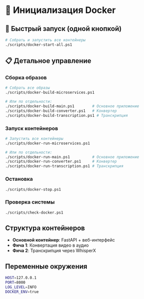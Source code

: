# 🐳 Инициализация Docker

## 🚀 Быстрый запуск (одной кнопкой)

```bash
# Собрать и запустить все контейнеры
./scripts/docker-start-all.ps1
```

## 📋 Детальное управление

### Сборка образов
```bash
# Собрать все образы
./scripts/docker-build-microservices.ps1

# Или по отдельности:
./scripts/docker-build-main.ps1        # Основное приложение
./scripts/docker-build-converter.ps1   # Конвертер
./scripts/docker-build-transcription.ps1 # Транскрипция
```

### Запуск контейнеров
```bash
# Запустить все контейнеры
./scripts/docker-run-microservices.ps1

# Или по отдельности:
./scripts/docker-run-main.ps1          # Основное приложение
./scripts/docker-run-converter.ps1     # Конвертер
./scripts/docker-run-transcription.ps1 # Транскрипция
```

### Остановка
```bash
./scripts/docker-stop.ps1
```

### Проверка системы
```bash
./scripts/check-docker.ps1
```

## Структура контейнеров

- **Основной контейнер**: FastAPI + веб-интерфейс
- **Фича 1**: Конвертация видео в аудио
- **Фича 2**: Транскрипция через WhisperX

## Переменные окружения

```bash
HOST=127.0.0.1
PORT=8000
LOG_LEVEL=INFO
DOCKER_ENV=true
```

